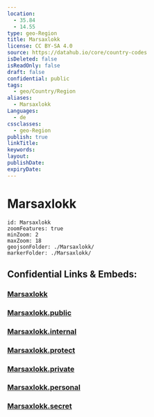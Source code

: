 ```yaml
---
location:
  - 35.84
  - 14.55
type: geo-Region
title: Marsaxlokk
license: CC BY-SA 4.0
source: https://datahub.io/core/country-codes
isDeleted: false
isReadOnly: false
draft: false
confidential: public
tags:
  - geo/Country/Region
aliases:
  - Marsaxlokk
Languages:
  - de
cssclasses:
  - geo-Region
publish: true
linkTitle:
keywords:
layout:
publishDate:
expiryDate:
---
```


# Marsaxlokk

```leaflet
id: Marsaxlokk
zoomFeatures: true 
minZoom: 2 
maxZoom: 18
geojsonFolder: ./Marsaxlokk/
markerFolder: ./Marsaxlokk/
```


## Confidential Links & Embeds: 

### [Marsaxlokk](/_Standards/Earth/Continent/Europe/Europe~South/Malta/Regions~Malta/Xlokk/counties~Xlokk/Marsaxlokk.md) 

### [Marsaxlokk.public](/_public/Earth/Continent/Europe/Europe~South/Malta/Regions~Malta/Xlokk/counties~Xlokk/Marsaxlokk.public.md) 

### [Marsaxlokk.internal](/_internal/Earth/Continent/Europe/Europe~South/Malta/Regions~Malta/Xlokk/counties~Xlokk/Marsaxlokk.internal.md) 

### [Marsaxlokk.protect](/_protect/Earth/Continent/Europe/Europe~South/Malta/Regions~Malta/Xlokk/counties~Xlokk/Marsaxlokk.protect.md) 

### [Marsaxlokk.private](/_private/Earth/Continent/Europe/Europe~South/Malta/Regions~Malta/Xlokk/counties~Xlokk/Marsaxlokk.private.md) 

### [Marsaxlokk.personal](/_personal/Earth/Continent/Europe/Europe~South/Malta/Regions~Malta/Xlokk/counties~Xlokk/Marsaxlokk.personal.md) 

### [Marsaxlokk.secret](/_secret/Earth/Continent/Europe/Europe~South/Malta/Regions~Malta/Xlokk/counties~Xlokk/Marsaxlokk.secret.md)

